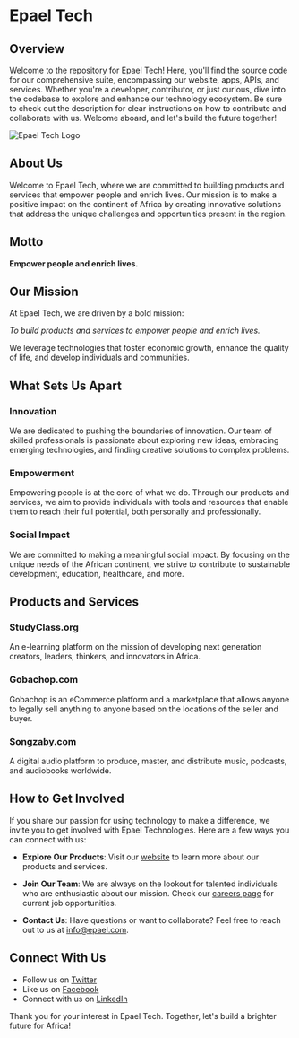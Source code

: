 # Epael Tech

## Overview

Welcome to the repository for Epael Tech! Here, you'll find the source code for our comprehensive suite, encompassing our website, apps, APIs, and services. Whether you're a developer, contributor, or just curious, dive into the codebase to explore and enhance our technology ecosystem. Be sure to check out the description for clear instructions on how to contribute and collaborate with us. Welcome aboard, and let's build the future together!

![Epael Tech Logo](https://github.com/[epaeltech]/[epaeltech]/blob/[branch]/logo.png?raw=true)

## About Us

Welcome to Epael Tech, where we are committed to building products and services that empower people and enrich lives. Our mission is to make a positive impact on the continent of Africa by creating innovative solutions that address the unique challenges and opportunities present in the region.

## Motto

**Empower people and enrich lives.**

## Our Mission

At Epael Tech, we are driven by a bold mission:

*To build products and services to empower people and enrich lives.*

We leverage technologies that foster economic growth, enhance the quality of life, and develop individuals and communities.

## What Sets Us Apart

### Innovation

We are dedicated to pushing the boundaries of innovation. Our team of skilled professionals is passionate about exploring new ideas, embracing emerging technologies, and finding creative solutions to complex problems.

### Empowerment

Empowering people is at the core of what we do. Through our products and services, we aim to provide individuals with tools and resources that enable them to reach their full potential, both personally and professionally.

### Social Impact

We are committed to making a meaningful social impact. By focusing on the unique needs of the African continent, we strive to contribute to sustainable development, education, healthcare, and more.

## Products and Services

### StudyClass.org

An e-learning platform on the mission of developing next generation creators, leaders, thinkers, and innovators in Africa.

### Gobachop.com

Gobachop is an eCommerce platform and a marketplace that allows anyone to legally sell anything to anyone based on the locations of the seller and buyer.

### Songzaby.com

A digital audio platform to produce, master, and distribute music, podcasts, and audiobooks worldwide.

## How to Get Involved

If you share our passion for using technology to make a difference, we invite you to get involved with Epael Technologies. Here are a few ways you can connect with us:

- **Explore Our Products**: Visit our [website](https://epael.com) to learn more about our products and services.

- **Join Our Team**: We are always on the lookout for talented individuals who are enthusiastic about our mission. Check our [careers page](https://epael.com/careers) for current job opportunities.

- **Contact Us**: Have questions or want to collaborate? Feel free to reach out to us at [info@epael.com](mailto:info@epael.com).

## Connect With Us

- Follow us on [Twitter](https://twitter.com/epaeltech)
- Like us on [Facebook](https://facebook.com/epaeltech)
- Connect with us on [LinkedIn](https://linkedin.com/company/epaeltech)

Thank you for your interest in Epael Tech. Together, let's build a brighter future for Africa!

